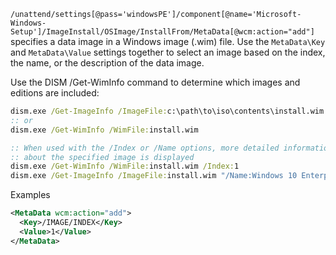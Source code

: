 `/unattend/settings[@pass='windowsPE']/component[@name='Microsoft-Windows-Setup']/ImageInstall/OSImage/InstallFrom/MetaData[@wcm:action="add"]` specifies a data
image in a Windows image (.wim) file.
Use the `MetaData\Key` and `MetaData\Value` settings together to select an image based on the index, the name, or the description of the data image.

Use the DISM /Get-WimInfo command to determine which images and editions are included:
```bat
dism.exe /Get-ImageInfo /ImageFile:c:\path\to\iso\contents\install.wim
:: or
dism.exe /Get-WimInfo /WimFile:install.wim

:: When used with the /Index or /Name options, more detailed information
:: about the specified image is displayed
dism.exe /Get-WimInfo /WimFile:install.wim /Index:1
dism.exe /Get-ImageInfo /ImageFile:install.wim "/Name:Windows 10 Enterprise LTSC"
```
Examples
```xml
<MetaData wcm:action="add">
  <Key>/IMAGE/INDEX</Key>
  <Value>1</Value>
</MetaData>
```
